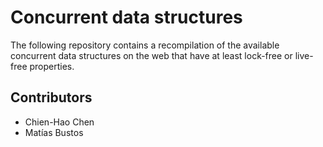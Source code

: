 # Concurrent data structures #

The following repository contains a recompilation of the available concurrent data structures on the web that have at least lock-free or live-free properties.

## Contributors ##

* Chien-Hao Chen
* Matías Bustos 